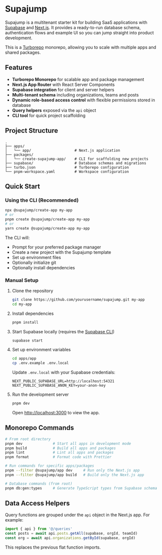 # Supajump

Supajump is a multitenant starter kit for building SaaS applications with [Supabase](https://supabase.com) and [Next.js](https://nextjs.org). It provides a ready-to-run database schema, authentication flows and example UI so you can jump straight into product development.

This is a [Turborepo](https://turbo.build/repo) monorepo, allowing you to scale with multiple apps and shared packages.

## Features

- **Turborepo Monorepo** for scalable app and package management
- **Next.js App Router** with React Server Components
- **Supabase integration** for client and server helpers
- **Multi-tenant schema** including organizations, teams and posts
- **Dynamic role-based access control** with flexible permissions stored in database
- **Query helpers** exposed via the `api` object
- **CLI tool** for quick project scaffolding

## Project Structure

```
.
├── apps/
│   └── app/                    # Next.js application
├── packages/
│   └── create-supajump-app/    # CLI for scaffolding new projects
├── supabase/                   # Database schemas and migrations
├── turbo.json                  # Turborepo configuration
└── pnpm-workspace.yaml         # Workspace configuration
```

## Quick Start

### Using the CLI (Recommended)

```bash
npx @supajump/create-app my-app
# or
pnpm create @supajump/create-app my-app
# or
yarn create @supajump/create-app my-app
```

The CLI will:
- Prompt for your preferred package manager
- Create a new project with the Supajump template
- Set up environment files
- Optionally initialize git
- Optionally install dependencies

### Manual Setup

1. Clone the repository
   ```bash
   git clone https://github.com/yourusername/supajump.git my-app
   cd my-app
   ```
2. Install dependencies
   ```bash
   pnpm install
   ```
3. Start Supabase locally (requires the [Supabase CLI](https://supabase.com/docs/guides/cli))
   ```bash
   supabase start
   ```
4. Set up environment variables
   ```bash
   cd apps/app
   cp .env.example .env.local
   ```
   Update `.env.local` with your Supabase credentials:
   ```env
   NEXT_PUBLIC_SUPABASE_URL=http://localhost:54321
   NEXT_PUBLIC_SUPABASE_ANON_KEY=your-anon-key
   ```
5. Run the development server
   ```bash
   pnpm dev
   ```
   Open [http://localhost:3000](http://localhost:3000) to view the app.

## Monorepo Commands

```bash
# From root directory
pnpm dev              # Start all apps in development mode
pnpm build            # Build all apps and packages
pnpm lint             # Lint all apps and packages
pnpm format           # Format code with Prettier

# Run commands for specific apps/packages
pnpm --filter @supajump/app dev     # Run only the Next.js app
pnpm --filter @supajump/app build   # Build only the Next.js app

# Database commands (from root)
pnpm db:gen:types     # Generate TypeScript types from Supabase schema
```

## Data Access Helpers

Query functions are grouped under the `api` object in the Next.js app. For example:

```ts
import { api } from '@/queries'
const posts = await api.posts.getAll(supabase, orgId, teamId)
const org = await api.organizations.getById(supabase, orgId)
```

This replaces the previous flat function imports.
